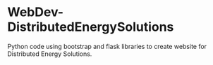 # WebDev-DistributedEnergySolutions

Python code using bootstrap and flask libraries to create website for Distributed Energy Solutions.
